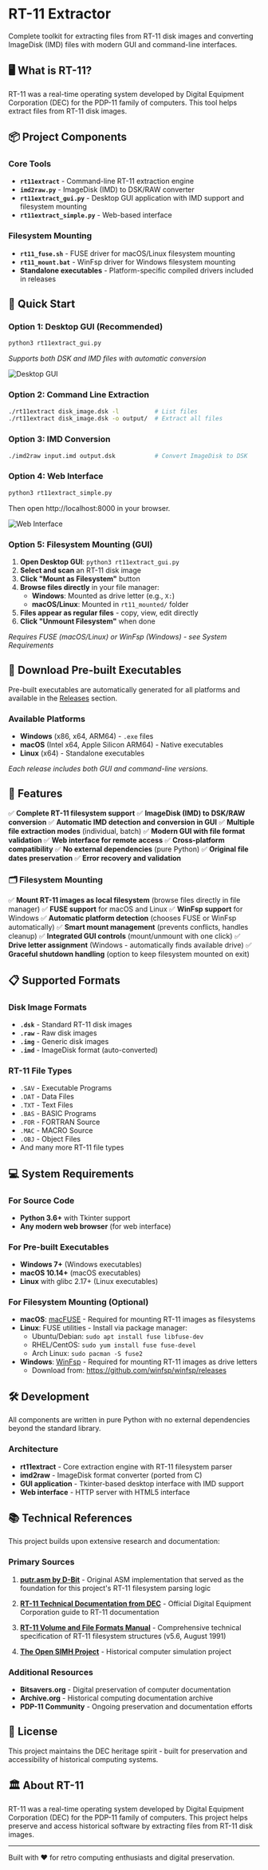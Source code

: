 # RT-11 Extractor

Complete toolkit for extracting files from RT-11 disk images and converting ImageDisk (IMD) files with modern GUI and command-line interfaces.

## 🖥️ **What is RT-11?**

RT-11 was a real-time operating system developed by Digital Equipment Corporation (DEC) for the PDP-11 family of computers. This tool helps extract files from RT-11 disk images.

## 📦 **Project Components**

### Core Tools
- **`rt11extract`** - Command-line RT-11 extraction engine
- **`imd2raw.py`** - ImageDisk (IMD) to DSK/RAW converter
- **`rt11extract_gui.py`** - Desktop GUI application with IMD support and filesystem mounting
- **`rt11extract_simple.py`** - Web-based interface

### Filesystem Mounting
- **`rt11_fuse.sh`** - FUSE driver for macOS/Linux filesystem mounting
- **`rt11_mount.bat`** - WinFsp driver for Windows filesystem mounting
- **Standalone executables** - Platform-specific compiled drivers included in releases

## 🚀 **Quick Start**

### Option 1: Desktop GUI (Recommended)
```bash
python3 rt11extract_gui.py
```
*Supports both DSK and IMD files with automatic conversion*

![Desktop GUI](screenshots/desktopgui-v2.png)

### Option 2: Command Line Extraction
```bash
./rt11extract disk_image.dsk -l          # List files
./rt11extract disk_image.dsk -o output/  # Extract all files
```

### Option 3: IMD Conversion
```bash
./imd2raw input.imd output.dsk           # Convert ImageDisk to DSK
```

### Option 4: Web Interface
```bash
python3 rt11extract_simple.py
```
Then open http://localhost:8000 in your browser.

![Web Interface](screenshots/webgui.png)

### Option 5: Filesystem Mounting (GUI)
1. **Open Desktop GUI**: `python3 rt11extract_gui.py`
2. **Select and scan** an RT-11 disk image
3. **Click "Mount as Filesystem"** button
4. **Browse files directly** in your file manager:
   - **Windows**: Mounted as drive letter (e.g., `X:`)
   - **macOS/Linux**: Mounted in `rt11_mounted/` folder
5. **Files appear as regular files** - copy, view, edit directly
6. **Click "Unmount Filesystem"** when done

*Requires FUSE (macOS/Linux) or WinFsp (Windows) - see System Requirements*

## 📱 **Download Pre-built Executables**

Pre-built executables are automatically generated for all platforms and available in the [Releases](../../releases) section.

### Available Platforms
- **Windows** (x86, x64, ARM64) - `.exe` files
- **macOS** (Intel x64, Apple Silicon ARM64) - Native executables
- **Linux** (x64) - Standalone executables

*Each release includes both GUI and command-line versions.*


## 🔧 **Features**

✅ **Complete RT-11 filesystem support**
✅ **ImageDisk (IMD) to DSK/RAW conversion**
✅ **Automatic IMD detection and conversion in GUI**
✅ **Multiple file extraction modes** (individual, batch)
✅ **Modern GUI with file format validation**
✅ **Web interface for remote access**
✅ **Cross-platform compatibility**
✅ **No external dependencies** (pure Python)
✅ **Original file dates preservation**
✅ **Error recovery and validation**

### 🗂️ **Filesystem Mounting**
✅ **Mount RT-11 images as local filesystem** (browse files directly in file manager)
✅ **FUSE support** for macOS and Linux
✅ **WinFsp support** for Windows
✅ **Automatic platform detection** (chooses FUSE or WinFsp automatically)
✅ **Smart mount management** (prevents conflicts, handles cleanup)
✅ **Integrated GUI controls** (mount/unmount with one click)
✅ **Drive letter assignment** (Windows - automatically finds available drive)
✅ **Graceful shutdown handling** (option to keep filesystem mounted on exit)

## 📋 **Supported Formats**

### Disk Image Formats
- **`.dsk`** - Standard RT-11 disk images
- **`.raw`** - Raw disk images
- **`.img`** - Generic disk images
- **`.imd`** - ImageDisk format (auto-converted)

### RT-11 File Types
- `.SAV` - Executable Programs
- `.DAT` - Data Files
- `.TXT` - Text Files
- `.BAS` - BASIC Programs
- `.FOR` - FORTRAN Source
- `.MAC` - MACRO Source
- `.OBJ` - Object Files
- And many more RT-11 file types

## 💻 **System Requirements**

### For Source Code
- **Python 3.6+** with Tkinter support
- **Any modern web browser** (for web interface)

### For Pre-built Executables
- **Windows 7+** (Windows executables)
- **macOS 10.14+** (macOS executables)
- **Linux** with glibc 2.17+ (Linux executables)

### For Filesystem Mounting (Optional)
- **macOS**: [macFUSE](https://osxfuse.github.io/) - Required for mounting RT-11 images as filesystems
- **Linux**: FUSE utilities - Install via package manager:
  - Ubuntu/Debian: `sudo apt install fuse libfuse-dev`
  - RHEL/CentOS: `sudo yum install fuse fuse-devel`
  - Arch Linux: `sudo pacman -S fuse2`
- **Windows**: [WinFsp](https://winfsp.dev/) - Required for mounting RT-11 images as drive letters
  - Download from: https://github.com/winfsp/winfsp/releases

## 🛠️ **Development**

All components are written in pure Python with no external dependencies beyond the standard library.

### Architecture
- **rt11extract** - Core extraction engine with RT-11 filesystem parser
- **imd2raw** - ImageDisk format converter (ported from C)
- **GUI application** - Tkinter-based desktop interface with IMD support
- **Web interface** - HTTP server with HTML5 interface

## 📚 **Technical References**

This project builds upon extensive research and documentation:

### Primary Sources
1. **[putr.asm by D-Bit](http://www.dbit.com/putr/putr.asm)** - Original ASM implementation that served as the foundation for this project's RT-11 filesystem parsing logic

2. **[RT-11 Technical Documentation from DEC](https://ia802804.us.archive.org/31/items/DIGITAL_Guide_to_RT-11_Documentation/DIGITAL_Guide_to_RT-11_Documentation.pdf)** - Official Digital Equipment Corporation guide to RT-11 documentation

3. **[RT-11 Volume and File Formats Manual](http://www.bitsavers.org/pdf/dec/pdp11/rt11/v5.6_Aug91/AA-PD6PA-TC_RT-11_Volume_and_File_Formats_Manual_Aug91.pdf)** - Comprehensive technical specification of RT-11 filesystem structures (v5.6, August 1991)

4. **[The Open SIMH Project](https://github.com/open-simh/simh)** - Historical computer simulation project

### Additional Resources
- **Bitsavers.org** - Digital preservation of computer documentation
- **Archive.org** - Historical computing documentation archive
- **PDP-11 Community** - Ongoing preservation and documentation efforts

## 📄 **License**

This project maintains the DEC heritage spirit - built for preservation and accessibility of historical computing systems.

## 🏛️ **About RT-11**

RT-11 was a real-time operating system developed by Digital Equipment Corporation (DEC) for the PDP-11 family of computers. This project helps preserve and access historical software by extracting files from RT-11 disk images.

---

Built with ❤️ for retro computing enthusiasts and digital preservation.
